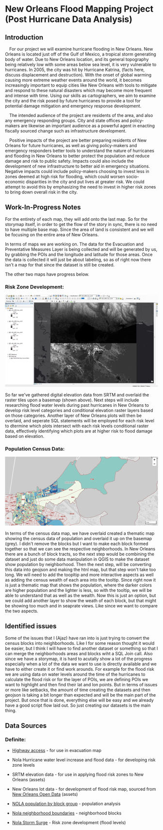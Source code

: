 # New Orleans Flood Mapping Project (Post Hurricane Data Analysis)


## Introduction

&emsp;For our project we will examine hurricane flooding in New Orleans. New Orleans is located just off of the Gulf of Mexico, a tropical storm generating body of water. Due to New Orleans location, and its general topography being relatively low with some areas below sea level, it is very vulnerable to hurricanes. In 2005, the city was hit by Hurricane Katrina, (facts here, discuss displacement and destruction). With the onset of global warming causing more extreme weather events around the world, it becomes increasingly important to equip cities like New Orleans with tools to mitigate and respond to these natural disasters which may become more frequent and intense with time. Using our skills as cartographers, we aim to examine the city and the risk posed by future hurricanes to provide a tool for potential damage mitigation and emergency response development.

&emsp;The intended audience of the project are residents of the area, and also any emergency responding groups. City and state offices and policy-makers are likewise an important audience as a powerful agent in enacting fiscally sourced change such as infrastructure development.

&emsp;Positive impacts of the project are better preparing residents of New Orleans for future hurricanes, as well as giving policy-makers and emergency responders better tools to understand the nature of hurricanes and flooding in New Orleans to better protect the population and reduce damage and risk to public safety. Impacts could also include the development of new infrastructure to better aid in emergency situations.
Negative impacts could include policy-makers choosing to invest less in zones deemed at high risk for flooding, which could worsen socio-economic disparities in the city and put lives at greater risk. We could attempt to avoid this by emphasizing the need to invest in higher risk zones to bring down overall risk in the city.


## Work-In-Progress Notes

For the entirety of each map, they will add onto the last map. So for the storymap itself, in order to get the flow of the story in sync, there is no need to have multiple base map. Since the area of land is consistent and we will be focusing on the entire area of New Orleans.

In terms of maps we are working on. The data for the Evacuation and Preventative Measures Layer is being collected and will be generated by us, by grabbing the POIs and the longitude and latitude for those areas.
Once the data is collected it will just be about labeling, so as of right now there isn't a map for that since the dataset is still be created.

The other two maps have progress below.

### Risk Zone Development:

![risk zone development image](img/riskWIP.png)

So far we've gathered digital elevation data from SRTM and overlaid the raster tiles upon a basemap (shown above). Next steps will include researching flood water levels during past hurricanes in New Orleans to develop risk level categories and conditional elevation raster layers based on those categories. Another layer of New Orleans plots will then be overlaid, and seperate SQL statements will be employed for each risk level to dtermine which plots intersect with each risk levels conditional raster data, effectively identifying which plots are at higher risk to flood damage based on elevation.


### Population Census Data:

![census_map_image](img/censusWIP.png)


In terms of the census data map, we have overlaid created a thematic map showing the census data  of population and overlaid it up on the basemap (grey). I didn't remove the blocks but I want to make each block formed together so that we can see the respective neighborhoods. In New Orleans there are a bunch of block tracts, so the next step would be combining the dataset and just do some data manipulation in QGIS to make the dataset show population by neighborhood. Then the next step, will be converting this data into geojson and making the htnl map, but that step won't take too long. We will need to add the toopltip and more interactive aspects as well as adding the census wealth of each area into the tooltip. Since right now it is just a thematic map that shows the population, where the darker colors are higher population and the lighter is less, so with the tooltip, we will be able to understand that as well as the wealth. Now this is just an option, but we could add another layer to show the weath of each block, but that might be showing too much and in seaprate views. Like since we want to compare the two aspects.


## Identified issues

Some of the issues that I (Ajaz) have ran into is just trying to convert the census blocks into neighborhoods. Like I for some reason thought it would be easier, but I think I will have to find another dataset or something so that I can merge the neighborhoods areas and blocks wiht a SQL Join call. Also since we have a storymap, it is hard to acutally show a lot of the progress especially when a lot of the data we want to use is directly available and we have to either create it or find work arounds. For example for the flood risk we are using data on water levels around the time of the hurricanes to calculate the flood risk or for the layer of POIs, we are defining POIs we want to highlight and then find their lat and lon points. But in terms of issues or more like setbacks, the amount of time creating the datasets and then geojson is taking a bit longer than expected and will be the main part of the project. But once that is done, everything else will be easy and we already have a good script flow laid out. So just creating our datasets is the main thing.

## Data Sources

### Definite:

* [Highway access](https://uw.maps.arcgis.com/home/item.html?id=9c18cd35071d43afb96f0eb30901138f) - for use in evacuation map

* Nola Hurricane water level increase and flood data - for developing risk zone levels

* SRTM elevation data - for use in applying flood risk zones to New Orleans (assets)

* New Orleans lot data - for development of flood risk map, sourced from [New Orleans Open Data](https://data.nola.gov/dataset/Lots/m5br-772y) (assets)

* [NOLA population by block group](https://data.census.gov/cedsci/table?q=census%20tract&t=Populations%20and%20People&g=0500000US22071%241500000&tid=ACSDT5Y2020.B01003) - population analysis

* [Nola neighborhood boundaries](https://data.nola.gov/Geographic-Base-Layers/Neighborhood-Statistical-Areas/c2j2-5qdf) - neighborhood blocks

* [Nola Storm Surge](https://ready.nola.gov/hazard-mitigation/hazards/storm-surge-and-coastal-flooding/#:~:text=The%20damages%20caused%20by%20Hurricane%20Katrina%20demonstrate%20that,the%20south%20shore%20in%20Jefferson%20and%20Orleans%20Parishes) - Risk zone development (flood levels)

